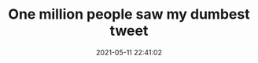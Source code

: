 ---
date: 2021-05-11 22:41:02
link:
  source: pocket
  source_url: https://getpocket.com
  text: One million people saw my dumbest tweet
  url: https://mccormick.cx/news/entries/one-million-people-saw-my-dumbest-tweet
source: pocket
syndicated:
- type: pocket
  url: https://mccormick.cx/news/entries/one-million-people-saw-my-dumbest-tweet
- type: mastodon
  url: https://mastodon.technology/users/roytang/statuses/106219006989978732
- type: twitter
  url: https://twitter.com/roytang/status/1392250760742596611/
title: One million people saw my dumbest tweet
---